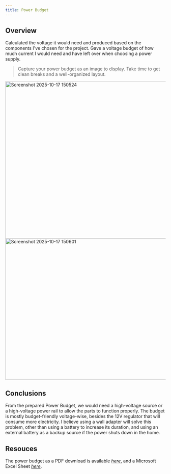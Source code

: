 ```yaml
---
title: Power Budget
---
```


## Overview
Calculated the voltage it would need and produced based on the components I've chosen for the project. Gave a voltage budget of how much current I would need and have left over when choosing a power supply.

> Capture your power budget as an image to display. Take time to get clean breaks and a well-organized layout.


<img width="783" height="493" alt="Screenshot 2025-10-17 150524" src="https://github.com/user-attachments/assets/01442dd7-dfcc-4478-8078-f2e823d81501" />


<img width="784" height="445" alt="Screenshot 2025-10-17 150601" src="https://github.com/user-attachments/assets/0c6cc0d9-1260-42bb-b8d5-c217f85d8d74" />


## Conclusions

From the prepared Power Budget, we would need a high-voltage source or a high-voltage power rail to allow the parts to function properly. The budget is mostly budget-friendly voltage-wise, besides the 12V regulator that will consume more electricity. I believe using a wall adapter will solve this problem, other than using a battery to increase its duration, and using an external battery as a backup source if the power shuts down in the home.  

## Resouces

The power budget as a PDF download is available [*here*](PowerBudgetExample.pdf), and a Microsoft Excel Sheet [*here*](PowerBudgetExample.xlsx).
